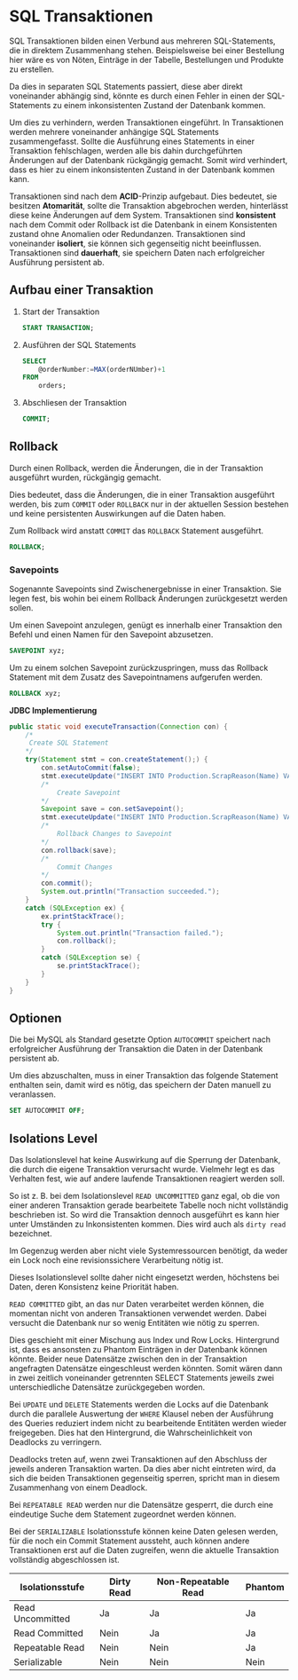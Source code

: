 # SQL Transaktionen
SQL Transaktionen bilden einen Verbund aus mehreren SQL-Statements, die in direktem Zusammenhang stehen.
Beispielsweise bei einer Bestellung hier wäre es von Nöten, Einträge in der Tabelle, Bestellungen und Produkte zu erstellen.

Da dies in separaten SQL Statements passiert, diese aber direkt voneinander abhängig sind, könnte es durch einen
Fehler in einen der SQL-Statements zu einem inkonsistenten Zustand der Datenbank kommen.

Um dies zu verhindern, werden Transaktionen eingeführt. In Transaktionen werden mehrere voneinander anhängige SQL Statements zusammengefasst.
Sollte die Ausführung eines Statements in einer Transaktion fehlschlagen, werden alle bis dahin durchgeführten Änderungen auf der Datenbank
rückgängig gemacht. Somit wird verhindert, dass es hier zu einem inkonsistenten Zustand in der Datenbank kommen kann.

Transaktionen sind nach dem **ACID**-Prinzip aufgebaut.
Dies bedeutet, sie besitzen **Atomarität**, sollte die Transaktion abgebrochen werden, hinterlässt diese keine Änderungen auf dem System.
Transaktionen sind **konsistent** nach dem Commit oder Rollback ist die Datenbank in einem Konsistenten zustand ohne Anomalien oder Redundanzen.
Transaktionen sind voneinander **isoliert**, sie können sich gegenseitig nicht beeinflussen.
Transaktionen sind **dauerhaft**, sie speichern Daten nach erfolgreicher Ausführung persistent ab.

## Aufbau einer Transaktion

1. Start der Transaktion
    ```sql
    START TRANSACTION;
    ```

1. Ausführen der SQL Statements
    ```sql
    SELECT 
        @orderNumber:=MAX(orderNUmber)+1
    FROM
        orders;
    ```

1. Abschliesen der Transaktion
    ```sql
    COMMIT;
    ```

## Rollback
Durch einen Rollback, werden die Änderungen, die in der Transaktion ausgeführt wurden, rückgängig gemacht.

Dies bedeutet, dass die Änderungen, die in einer Transaktion ausgeführt werden, bis zum `COMMIT` oder `ROLLBACK` nur in der aktuellen Session bestehen und keine persistenten Auswirkungen auf die Daten haben.

Zum Rollback wird anstatt `COMMIT` das `ROLLBACK` Statement ausgeführt.
```sql
ROLLBACK;
```

### Savepoints
Sogenannte Savepoints sind Zwischenergebnisse in einer Transaktion.
Sie legen fest, bis wohin bei einem Rollback Änderungen zurückgesetzt werden sollen.

Um einen Savepoint anzulegen, genügt es innerhalb einer Transaktion den Befehl und einen Namen für den Savepoint abzusetzen.

```sql
SAVEPOINT xyz;
```

Um zu einem solchen Savepoint zurückzuspringen, muss das Rollback Statement mit dem Zusatz des Savepointnamens aufgerufen werden.

```sql
ROLLBACK xyz;
```


**JDBC Implementierung**

```java
public static void executeTransaction(Connection con) {
    /*
     Create SQL Statement
    */
    try(Statement stmt = con.createStatement();) {
        con.setAutoCommit(false);
        stmt.executeUpdate("INSERT INTO Production.ScrapReason(Name) VALUES('Correct width')");
        /*
            Create Savepoint
        */
        Savepoint save = con.setSavepoint();
        stmt.executeUpdate("INSERT INTO Production.ScrapReason(Name) VALUES('Wrong width')");
        /*
            Rollback Changes to Savepoint
        */
        con.rollback(save);
        /*
            Commit Changes
        */
        con.commit();
        System.out.println("Transaction succeeded.");
    }
    catch (SQLException ex) {
        ex.printStackTrace();
        try {
            System.out.println("Transaction failed.");
            con.rollback();
        }
        catch (SQLException se) {
            se.printStackTrace();
        }
    }
}
```

## Optionen

Die bei MySQL als Standard gesetzte Option `AUTOCOMMIT` speichert nach erfolgreicher Ausführung der Transaktion die Daten in der Datenbank persistent ab.

Um dies abzuschalten, muss in einer Transaktion das folgende Statement enthalten sein, damit wird es nötig, das speichern der Daten manuell zu veranlassen.
```sql
SET AUTOCOMMIT OFF;
```

## Isolations Level
Das Isolationslevel hat keine Auswirkung auf die Sperrung der Datenbank, die durch die eigene Transaktion verursacht wurde.
Vielmehr legt es das Verhalten fest, wie auf andere laufende Transaktionen reagiert werden soll.

So ist z. B. bei dem Isolationslevel `READ UNCOMMITTED` ganz egal, ob die von einer anderen Transaktion gerade bearbeitete Tabelle noch nicht vollständig beschrieben ist. So wird die Transaktion dennoch ausgeführt es kann hier unter Umständen zu Inkonsistenten kommen.
Dies wird auch als `dirty read` bezeichnet.

Im Gegenzug werden aber nicht viele Systemressourcen benötigt, da weder ein Lock noch eine revisionssichere Verarbeitung nötig ist.

Dieses Isolationslevel sollte daher nicht eingesetzt werden, höchstens bei Daten, deren Konsistenz keine Priorität haben.

`READ COMMITTED` gibt, an das nur Daten verarbeitet werden können, die momentan nicht von anderen Transaktionen verwendet werden.
Dabei versucht die Datenbank nur so wenig Entitäten wie nötig zu sperren.

Dies geschieht mit einer Mischung aus Index und Row Locks. Hintergrund ist, dass es ansonsten zu Phantom Einträgen in der Datenbank können könnte. Beider neue Datensätze zwischen den in der Transaktion angefragten Datensätze eingeschleust werden könnten.
Somit wären dann in zwei zeitlich voneinander getrennten SELECT Statements jeweils zwei unterschiedliche Datensätze zurückgegeben worden.

Bei `UPDATE` und `DELETE` Statements werden die Locks auf die Datenbank durch die parallele Auswertung der `WHERE` Klausel neben der Ausführung des Queries reduziert indem nicht zu bearbeitende Entitäten werden wieder freigegeben.
Dies hat den Hintergrund, die Wahrscheinlichkeit von Deadlocks zu verringern.

Deadlocks treten auf, wenn zwei Transaktionen auf den Abschluss der jeweils anderen Transaktion warten. Da dies aber nicht eintreten wird, da sich die beiden Transaktionen gegenseitig sperren, spricht man in diesem Zusammenhang von einem Deadlock.

Bei `REPEATABLE READ` werden nur die Datensätze gesperrt, die durch eine eindeutige Suche dem Statement zugeordnet werden können.

Bei der `SERIALIZABLE` Isolationsstufe können keine Daten gelesen werden, für die noch ein Commit Statement aussteht, auch können andere Transaktionen erst auf die Daten zugreifen, wenn die aktuelle Transaktion vollständig abgeschlossen ist.

Isolationsstufe	|Dirty Read|	Non-Repeatable Read	|Phantom
|--|--|--|--|
Read Uncommitted|	Ja|	Ja|	Ja
Read Committed|	Nein	|Ja|	Ja
Repeatable Read|	Nein|	Nein|	Ja
Serializable	|Nein	|Nein	|Nein
